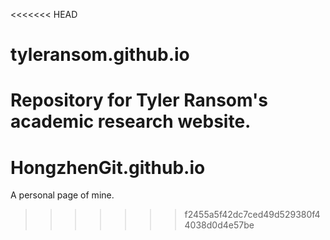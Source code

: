 <<<<<<< HEAD
# tyleransom.github.io
Repository for Tyler Ransom's academic research website.
=======
# HongzhenGit.github.io
A personal page of mine.
>>>>>>> f2455a5f42dc7ced49d529380f44038d0d4e57be
